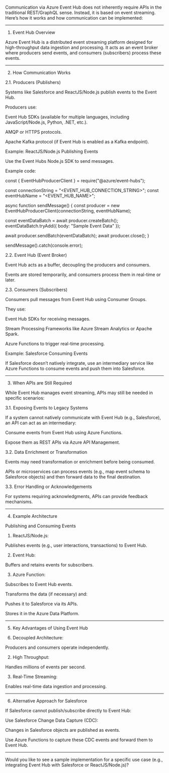 Communication via Azure Event Hub does not inherently require APIs in the traditional REST/GraphQL sense. Instead, it is based on event streaming. Here’s how it works and how communication can be implemented:


---

1. Event Hub Overview

Azure Event Hub is a distributed event streaming platform designed for high-throughput data ingestion and processing. It acts as an event broker where producers send events, and consumers (subscribers) process these events.


---

2. How Communication Works

2.1. Producers (Publishers)

Systems like Salesforce and ReactJS/Node.js publish events to the Event Hub.

Producers use:

Event Hub SDKs (available for multiple languages, including JavaScript/Node.js, Python, .NET, etc.).

AMQP or HTTPS protocols.

Apache Kafka protocol (if Event Hub is enabled as a Kafka endpoint).



Example: ReactJS/Node.js Publishing Events

Use the Event Hubs Node.js SDK to send messages.

Example code:

const { EventHubProducerClient } = require("@azure/event-hubs");

const connectionString = "<EVENT_HUB_CONNECTION_STRING>";
const eventHubName = "<EVENT_HUB_NAME>";

async function sendMessage() {
  const producer = new EventHubProducerClient(connectionString, eventHubName);

  const eventDataBatch = await producer.createBatch();
  eventDataBatch.tryAdd({ body: "Sample Event Data" });

  await producer.sendBatch(eventDataBatch);
  await producer.close();
}

sendMessage().catch(console.error);


2.2. Event Hub (Event Broker)

Event Hub acts as a buffer, decoupling the producers and consumers.

Events are stored temporarily, and consumers process them in real-time or later.


2.3. Consumers (Subscribers)

Consumers pull messages from Event Hub using Consumer Groups.

They use:

Event Hub SDKs for receiving messages.

Stream Processing Frameworks like Azure Stream Analytics or Apache Spark.

Azure Functions to trigger real-time processing.



Example: Salesforce Consuming Events

If Salesforce doesn’t natively integrate, use an intermediary service like Azure Functions to consume events and push them into Salesforce.



---

3. When APIs are Still Required

While Event Hub manages event streaming, APIs may still be needed in specific scenarios:

3.1. Exposing Events to Legacy Systems

If a system cannot natively communicate with Event Hub (e.g., Salesforce), an API can act as an intermediary:

Consume events from Event Hub using Azure Functions.

Expose them as REST APIs via Azure API Management.



3.2. Data Enrichment or Transformation

Events may need transformation or enrichment before being consumed.

APIs or microservices can process events (e.g., map event schema to Salesforce objects) and then forward data to the final destination.


3.3. Error Handling or Acknowledgements

For systems requiring acknowledgments, APIs can provide feedback mechanisms.



---

4. Example Architecture

Publishing and Consuming Events

1. ReactJS/Node.js:

Publishes events (e.g., user interactions, transactions) to Event Hub.



2. Event Hub:

Buffers and retains events for subscribers.



3. Azure Function:

Subscribes to Event Hub events.

Transforms the data (if necessary) and:

Pushes it to Salesforce via its APIs.

Stores it in the Azure Data Platform.






---

5. Key Advantages of Using Event Hub

1. Decoupled Architecture:

Producers and consumers operate independently.



2. High Throughput:

Handles millions of events per second.



3. Real-Time Streaming:

Enables real-time data ingestion and processing.





---

6. Alternative Approach for Salesforce

If Salesforce cannot publish/subscribe directly to Event Hub:

Use Salesforce Change Data Capture (CDC):

Changes in Salesforce objects are published as events.

Use Azure Functions to capture these CDC events and forward them to Event Hub.




---

Would you like to see a sample implementation for a specific use case (e.g., integrating Event Hub with Salesforce or ReactJS/Node.js)?

